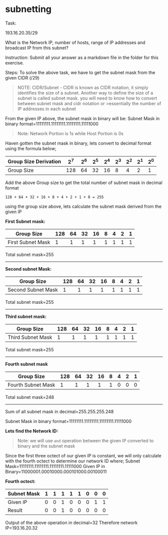 # subnetting

Task:

193.16.20.35/29

What is the Network IP, number of hosts, range of IP addresses and broadcast IP from this subnet?

Instruction: Submit all your answer as a markdown file in the folder for this exercise.

Steps:
To solve the above task, we have to get the subnet mask from the given CIDR (/29)


>NOTE: CIDR/Subnet - CIDR is known as CIDR notation, it simply identifies the size of a subnet. Another way to define the size of a subnet is called subnet mask. you will need to know how to convert between subnet mask and cidr notation or >essentially the number of IP addresses in each subnet

From the given IP above, the subnet mask in binary will be:
Subnet Mask in binary format=11111111.11111111.11111111.11111000

>Note: Network Portion is 1s while Host Portion is 0s

Haven gotten the subnet mask in binary, lets convert to decimal format using the formula below;

 | Group Size Derivation | $2^7$                                                           | $2^6$ | $2^5$ | $2^4$ | $2^3$ | $2^2$ | $2^1$ | $2^0$ |
|-----------------------|-----------------------------------------------------------------|-------|-------|-------|-------|-------|-------|-------|
| Group Size            | 128                                                             | 64    | 32    | 16    | 8     | 4     | 2     | 1     |

Add the above Group size to get the total number of subnet mask in decimal format
```
128 + 64 + 32 + 16 + 8 + 4 + 2 + 1 + 0 = 255
```
using the group size above, lets calculate the subnet mask derived from the given IP

**First Subnet mask:**

 | Group Size | 128                                                           | 64 | 32 | 16 | 8 | 4 | 2 | 1 |
|-----------------------|-----------------------------------------------------------------|-------|-------|-------|-------|-------|-------|-------|
| First Subnet Mask            | 1                                                           | 1   | 1  | 1   | 1     | 1    | 1    | 1     |

Total subnet mask=255

---
**Second subnet Mask:**

 | Group Size | 128                                                           | 64 | 32 | 16 | 8 | 4 | 2 | 1 |
|-----------------------|-----------------------------------------------------------------|-------|-------|-------|-------|-------|-------|-------|
| Second Subnet Mask            | 1                                                           | 1   | 1  | 1   | 1     | 1    | 1    | 1     |

Total subnet mask=255

---
**Third subnet mask:**

 | Group Size | 128                                                           | 64 | 32 | 16 | 8 | 4 | 2 | 1 |
|-----------------------|-----------------------------------------------------------------|-------|-------|-------|-------|-------|-------|-------|
| Third Subnet Mask            | 1                                                           | 1   | 1  | 1   | 1     | 1    | 1    | 1     |

Total subnet mask=255

---
**Fourth subnet mask**

 | Group Size | 128                                                           | 64 | 32 | 16 | 8 | 4 | 2 | 1 |
|-----------------------|-----------------------------------------------------------------|-------|-------|-------|-------|-------|-------|-------|
| Fourth Subnet Mask            | 1                                                           | 1   | 1  | 1   | 1     | 0    | 0   | 0    |

Total subnet mask=248

---
Sum of all subnet mask in decimal=255.255.255.248

Subnet Mask in binary format=11111111.11111111.11111111.11111000

**Lets find the Network ID:**

> Note: we will use `and` operation between the given IP converted to binary and the subnet mask

Since the first three octect of our given IP is constant, we will only calculate with the fourth octect to determine our network ID 
where;
Subnet Mask=11111111.11111111.11111111.11111000
Given IP in Binary=11000001.00010000.000101000.00100011

**Fourth octect:**


 | Subnet Mask | 1                                                           | 1 | 1 | 1 | 1 | 0 | 0 | 0 |
|-----------------------|-----------------------------------------------------------------|-------|-------|-------|-------|-------|-------|-------|
| Given IP            | 0                                                           | 0   | 1  | 0   | 0     | 0    | 1   | 1   |
| Result            | 0                                                           | 0   | 1  | 0   | 0     | 0    | 0   | 0    |

Output of the above operation in decimal=32
Therefore network IP=193.16.20.32


